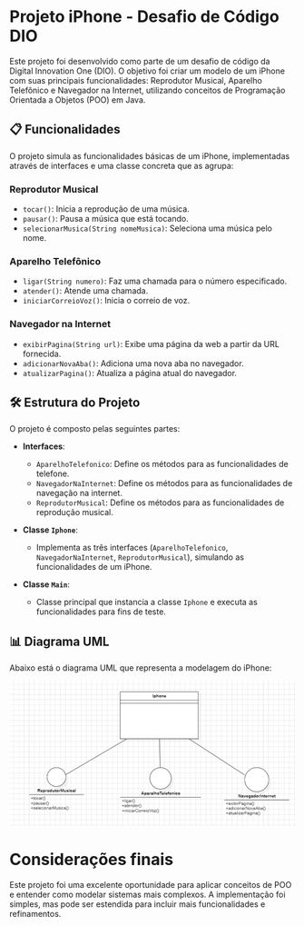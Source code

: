 # Projeto iPhone - Desafio de Código DIO

Este projeto foi desenvolvido como parte de um desafio de código da Digital Innovation One (DIO). O objetivo foi criar um modelo de um iPhone com suas principais funcionalidades: Reprodutor Musical, Aparelho Telefônico e Navegador na Internet, utilizando conceitos de Programação Orientada a Objetos (POO) em Java.

## 📋 Funcionalidades

O projeto simula as funcionalidades básicas de um iPhone, implementadas através de interfaces e uma classe concreta que as agrupa:

### Reprodutor Musical

- `tocar()`: Inicia a reprodução de uma música.
- `pausar()`: Pausa a música que está tocando.
- `selecionarMusica(String nomeMusica)`: Seleciona uma música pelo nome.

### Aparelho Telefônico

- `ligar(String numero)`: Faz uma chamada para o número especificado.
- `atender()`: Atende uma chamada.
- `iniciarCorreioVoz()`: Inicia o correio de voz.

### Navegador na Internet

- `exibirPagina(String url)`: Exibe uma página da web a partir da URL fornecida.
- `adicionarNovaAba()`: Adiciona uma nova aba no navegador.
- `atualizarPagina()`: Atualiza a página atual do navegador.

## 🛠️ Estrutura do Projeto

O projeto é composto pelas seguintes partes:

- **Interfaces**:

  - `AparelhoTelefonico`: Define os métodos para as funcionalidades de telefone.
  - `NavegadorNaInternet`: Define os métodos para as funcionalidades de navegação na internet.
  - `ReprodutorMusical`: Define os métodos para as funcionalidades de reprodução musical.

- **Classe `Iphone`**:

  - Implementa as três interfaces (`AparelhoTelefonico`, `NavegadorNaInternet`, `ReprodutorMusical`), simulando as funcionalidades de um iPhone.

- **Classe `Main`**:
  - Classe principal que instancia a classe `Iphone` e executa as funcionalidades para fins de teste.

## 📊 Diagrama UML

Abaixo está o diagrama UML que representa a modelagem do iPhone:

![Diagrama UML do iPhone](images/Main.jpg)

# Considerações finais

Este projeto foi uma excelente oportunidade para aplicar conceitos de POO e entender como modelar sistemas mais complexos. A implementação foi simples, mas pode ser estendida para incluir mais funcionalidades e refinamentos.
